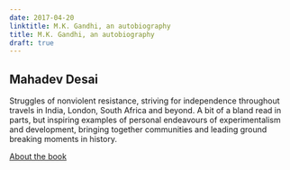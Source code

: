 ```yaml
---
date: 2017-04-20
linktitle: M.K. Gandhi, an autobiography
title: M.K. Gandhi, an autobiography
draft: true
---
```


## Mahadev Desai

Struggles of nonviolent resistance, striving for independence throughout travels in India, London, South Africa and beyond. A bit of a bland read in parts, but inspiring examples of personal endeavours of experimentalism and development, bringing together communities and leading ground breaking moments in history.

[About the book](https://books.google.co.uk/books?id=OXoRs7Kxs_YC&dq=mk+gandi+autobiography+mahadev+desai&source=gbs_navlinks_s)